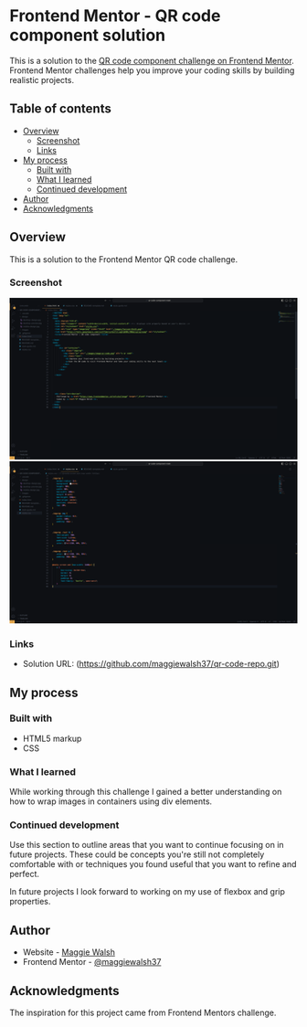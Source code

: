 # Frontend Mentor - QR code component solution

This is a solution to the [QR code component challenge on Frontend Mentor](https://www.frontendmentor.io/challenges/qr-code-component-iux_sIO_H). Frontend Mentor challenges help you improve your coding skills by building realistic projects. 

## Table of contents

- [Overview](#overview)
  - [Screenshot](#screenshot)
  - [Links](#links)
- [My process](#my-process)
  - [Built with](#built-with)
  - [What I learned](#what-i-learned)
  - [Continued development](#continued-development)
- [Author](#author)
- [Acknowledgments](#acknowledgments)


## Overview

This is a solution to the Frontend Mentor QR code challenge.

### Screenshot

![index.html screenshot](./images/html-qr-screenshot.png)
![styles.css screenshot](./images/css-qr-screenshot.png)


### Links

- Solution URL: (https://github.com/maggiewalsh37/qr-code-repo.git)


## My process

### Built with

- HTML5 markup
- CSS


### What I learned


While working through this challenge I gained a better understanding on how to wrap images in containers using div elements.

### Continued development

Use this section to outline areas that you want to continue focusing on in future projects. These could be concepts you're still not completely comfortable with or techniques you found useful that you want to refine and perfect.

In future projects I look forward to working on my use of flexbox and grip properties.

## Author

- Website - [Maggie Walsh](https://www.your-site.com)
- Frontend Mentor - [@maggiewalsh37](https://www.frontendmentor.io/profile/maggiewalsh37)


## Acknowledgments

The inspiration for this project came from Frontend Mentors challenge.
